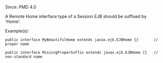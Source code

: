 Since: PMD 4.0

A Remote Home interface type of a Session EJB should be suffixed by 'Home'.

Example(s):
```
public interface MyBeautifulHome extends javax.ejb.EJBHome {}       // proper name

public interface MissingProperSuffix extends javax.ejb.EJBHome {}   // non-standard name
```
